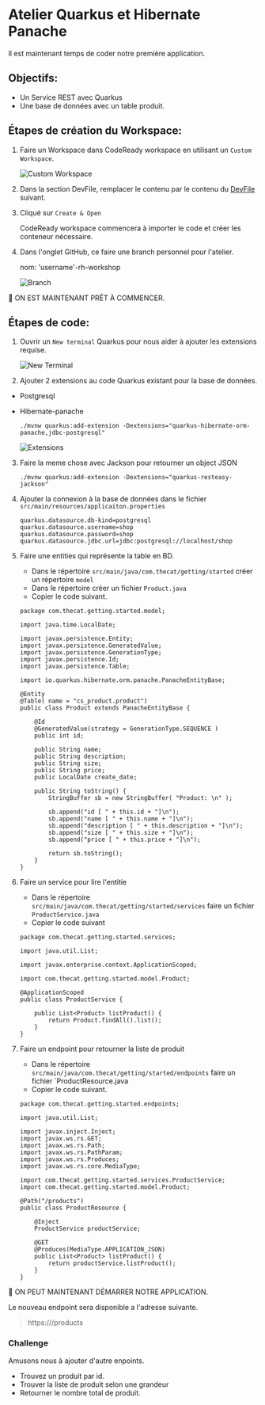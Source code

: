 # Atelier Quarkus et Hibernate Panache

Il est maintenant temps de coder notre première application.  

## Objectifs:
* Un Service REST avec Quarkus
* Une base de données avec un table produit.


## Étapes de création du Workspace:

1. Faire un Workspace dans CodeReady workspace en utilisant un `Custom Workspace`.

    ![Custom Workspace](images/custom-workspace.png)

2. Dans la section DevFile, remplacer le contenu par le contenu du  [DevFile](https://raw.githubusercontent.com/froberge/crw-registry/main/devfiles/quarkus-quickstart/devfile.yaml) suivant.

3. Cliqué sur `Create & Open`

    CodeReady workspace commencera à importer le code et créer les conteneur nécessaire.

4. Dans l'onglet GitHub, ce faire une branch personnel pour l'atelier.

    nom: 'username'-rh-workshop

    ![Branch](images/github-create-branch.png)

:tada: ON EST MAINTENANT PRÊT À COMMENCER.

## Étapes de code:

1. Ouvrir un `New terminal` Quarkus pour nous aider à ajouter les extensions requise.

    ![New Terminal](images/crw-newterminal.png)

2. Ajouter 2 extensions au code Quarkus existant pour la base de données.
* Postgresql
* Hibernate-panache

    ```
    ./mvnw quarkus:add-extension -Dextensions="quarkus-hibernate-orm-panache,jdbc-postgresql"
    ```

    ![Extensions](images/extension-result.png)

3. Faire la meme chose avec Jackson pour retourner un object JSON

    ```
    ./mvnw quarkus:add-extension -Dextensions="quarkus-resteasy-jackson"
    ```

4. Ajouter la connexion à la base de données dans le fichier `src/main/resources/applicaiton.properties`

    ```
    quarkus.datasource.db-kind=postgresql
    quarkus.datasource.username=shop
    quarkus.datasource.password=shop
    quarkus.datasource.jdbc.url=jdbc:postgresql://localhost/shop
    ```

5. Faire une entities qui représente la table en BD.

    * Dans le répertoire `src/main/java/com.thecat/getting/started` créer un répertoire `model`
    * Dans le répertoire créer un fichier `Product.java`
    * Copier le code suivant.

    ```
    package com.thecat.getting.started.model;

    import java.time.LocalDate;

    import javax.persistence.Entity;
    import javax.persistence.GeneratedValue;
    import javax.persistence.GenerationType;
    import javax.persistence.Id;
    import javax.persistence.Table;

    import io.quarkus.hibernate.orm.panache.PanacheEntityBase;

    @Entity
    @Table( name = "cs_product.product")
    public class Product extends PanacheEntityBase {

        @Id
        @GeneratedValue(strategy = GenerationType.SEQUENCE )
        public int id;

        public String name;
        public String description;
        public String size;
        public String price;
        public LocalDate create_date;
        
        public String toString() {
            StringBuffer sb = new StringBuffer( "Product: \n" );
                
            sb.append("id [ " + this.id + "]\n");
            sb.append("name [ " + this.name + "]\n");
            sb.append("description [ " + this.description + "]\n");
            sb.append("size [ " + this.size + "]\n");
            sb.append("price [ " + this.price + "]\n");
            
            return sb.toString();
        }
    }
    ```

6. Faire un service pour lire l'entitie
    * Dans le répertoire `src/main/java/com.thecat/getting/started/services` faire un fichier `ProductService.java`
    * Copier le code suivant
    ```
    package com.thecat.getting.started.services;

    import java.util.List;

    import javax.enterprise.context.ApplicationScoped;

    import com.thecat.getting.started.model.Product; 

    @ApplicationScoped
    public class ProductService {
        
        public List<Product> listProduct() {
            return Product.findAll().list();
        }
    }
    ```

7. Faire un endpoint pour retourner la liste de produit
    * Dans le répertoire `src/main/java/com.thecat/getting/started/endpoints` faire un fichier `ProductResource.java
    * Copier le code suivant.
    ```
    package com.thecat.getting.started.endpoints;

    import java.util.List;

    import javax.inject.Inject;
    import javax.ws.rs.GET;
    import javax.ws.rs.Path;
    import javax.ws.rs.PathParam;
    import javax.ws.rs.Produces;
    import javax.ws.rs.core.MediaType;

    import com.thecat.getting.started.services.ProductService;
    import com.thecat.getting.started.model.Product;

    @Path("/products")
    public class ProductResource {

        @Inject
        ProductService productService;

        @GET
        @Produces(MediaType.APPLICATION_JSON)
        public List<Product> listProduct() {
            return productService.listProduct();
        }
    }
    ```

:tada: ON PEUT MAINTENANT DÉMARRER NOTRE APPLICATION.

Le nouveau endpoint sera disponible a l'adresse suivante.
> https://<route>/products

### Challenge
Amusons nous à ajouter d'autre enpoints.

* Trouvez un produit par id.
* Trouver la liste de produit selon une grandeur
* Retourner le nombre total de produit.


